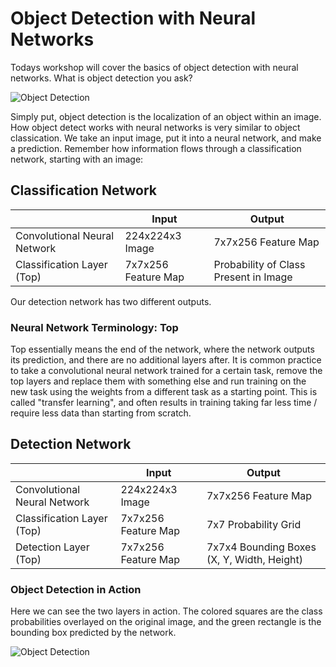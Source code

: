 # Object Detection with Neural Networks

Todays workshop will cover the basics of object detection with neural networks. What is object detection you ask?

![Object Detection](squirrel.png)

Simply put, object detection is the localization of an object within an image. How object detect works with neural networks is very similar to object classication. We take an input image, put it into a neural network, and make a prediction. Remember how information flows through a classification network, starting with an image:

## Classification Network
|   | Input  | Output |
|---|---|---|
| Convolutional Neural Network  | 224x224x3 Image | 7x7x256 Feature Map  |
| Classification Layer (Top)  | 7x7x256 Feature Map  | Probability of Class Present in Image  |

Our detection network has two different outputs.

### Neural Network Terminology: Top

Top essentially means the end of the network, where the network outputs its prediction, and there are no additional layers after. It is common practice to take a convolutional neural network trained for a certain task, remove the top layers and replace them with something else and run training on the new task using the weights from a different task as a starting point. This is called "transfer learning", and often results in training taking far less time / require less data than starting from scratch.

## Detection Network
|   | Input  | Output |
|---|---|---|
| Convolutional Neural Network  | 224x224x3 Image | 7x7x256 Feature Map  |
| Classification Layer (Top)  | 7x7x256 Feature Map  | 7x7 Probability Grid |
| Detection Layer (Top) | 7x7x256 Feature Map | 7x7x4 Bounding Boxes (X, Y, Width, Height) |

### Object Detection in Action

Here we can see the two layers in action. The colored squares are the class probabilities overlayed on the original image, and the green rectangle is the bounding box predicted by the network.

![Object Detection](example.jpg)
